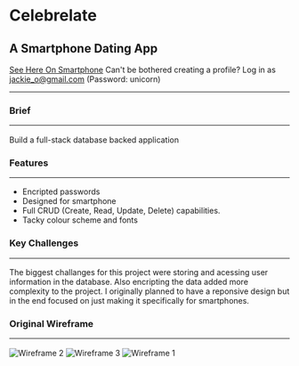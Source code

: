 # Celebrelate
## A Smartphone Dating App 
[See Here On Smartphone](https://celebrelation.herokuapp.com/)
Can't be bothered creating a profile? Log in as jackie_o@gmail.com (Password: unicorn)
 <hr /> 

### Brief  <hr /> 
Build a full-stack database backed application

### Features  <hr /> 
* Encripted passwords
* Designed for smartphone
* Full CRUD (Create, Read, Update, Delete) capabilities.
* Tacky colour scheme and fonts 

### Key Challenges  <hr /> 
The biggest challanges for this project were storing and acessing user information in the database. Also encripting the data added more complexity to the project. I originally planned to have a reponsive design but in the end focused on just making it specifically for smartphones. 

### Original Wireframe  <hr /> 

![Wireframe 2](https://imgur.com/7eWTE5P.png)
![Wireframe 3](https://imgur.com/nDKhF0H.png)
![Wireframe 1](https://imgur.com/CF5A2QD.png)


